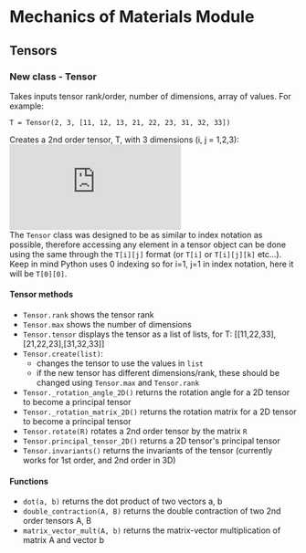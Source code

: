 # Mechanics of Materials Module

## Tensors
### New class - Tensor
Takes inputs tensor rank/order, number of dimensions, array of values. For example:
```
T = Tensor(2, 3, [11, 12, 13, 21, 22, 23, 31, 32, 33])
```
Creates a 2nd order tensor, T, with 3 dimensions (i, j = 1,2,3): <br>
![equation](https://latex.codecogs.com/gif.latex?T%3D%5Cbegin%7Bbmatrix%7D11%2612%2613%5C%5C21%2622%2623%5C%5C31%2632%2633%5Cend%7Bbmatrix%7D)
<br> 
The ```Tensor``` class was designed to be as similar to index notation as possible, therefore accessing any element in a tensor object can be done using the same through the ```T[i][j]``` format (or ```T[i]``` or ```T[i][j][k]``` etc...). Keep in mind Python uses 0 indexing so for i=1, j=1 in index notation, here it will be ```T[0][0]```.


#### Tensor methods
- ```Tensor.rank``` shows the tensor rank
- ```Tensor.max``` shows the number of dimensions
- ```Tensor.tensor``` displays the tensor as a list of lists, for T: [[11,22,33],[21,22,23],[31,32,33]]
- ```Tensor.create(list)```:
  - changes the tensor to use the values in ```list```
  - if the new tensor has different dimensions/rank, these should be changed using ```Tensor.max``` and ```Tensor.rank```
- ```Tensor._rotation_angle_2D()``` returns the rotation angle for a 2D tensor to become a principal tensor
- ```Tensor._rotation_matrix_2D()``` returns the rotation matrix for a 2D tensor to become a principal tensor
- ```Tensor.rotate(R)``` rotates a 2nd order tensor by the matrix ```R```
- ```Tensor.principal_tensor_2D()``` returns a 2D tensor's principal tensor
- ```Tensor.invariants()``` returns the invariants of the tensor (currently works for 1st order, and 2nd order in 3D)

#### Functions
- ```dot(a, b)``` returns the dot product of two vectors a, b
- ```double_contraction(A, B)``` returns the double contraction of two 2nd order tensors A, B
- ```matrix_vector_mult(A, b)``` returns the matrix-vector multiplication of matrix A and vector b

